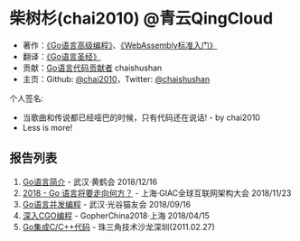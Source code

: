 # 柴树杉(chai2010) @青云QingCloud

- 著作：[《Go语言高级编程》](https://github.com/chai2010/advanced-go-programming-book)、[《WebAssembly标准入门》](https://github.com/chai2010/awesome-wasm-zh/blob/master/webassembly-primer.md)
- 翻译：[《Go语言圣经》](https://github.com/golang-china/gopl-zh)
- 贡献：[Go语言代码贡献者](https://github.com/golang/go/blob/master/CONTRIBUTORS) chaishushan
- 主页：Github: [@chai2010](https://github.com/chai2010)，Twitter: [@chaishushan](https://twitter.com/chaishushan)

个人签名:

- 当歌曲和传说都已经哑巴的时候，只有代码还在说话! - by chai2010
- Less is more!

## 报告列表

1. [Go语言简介](https://talks.godoc.org/github.com/chai2010/awesome-go-zh/chai2010/chai2010-golang-intro.slide) - 武汉·黄鹤会 2018/12/16
1. [2018 - Go 语言将要走向何方？](giac2018) - 上海·GIAC全球互联网架构大会 2018/11/23
1. [Go语言并发编程](https://talks.godoc.org/github.com/chai2010/awesome-go-zh/chai2010/chai2010-golang-concurrency.slide) - 武汉·光谷猫友会 2018/09/16
1. [深入CGO编程](https://github.com/chai2010/gopherchina2018-cgo-talk) - GopherChina2018·上海 2018/04/15
1. [Go集成C/C++代码](https://github.com/chai2010/gopherchina2018-cgo-talk/blob/master/chai2010-cgo-talk-sz-20110207.pdf) - 珠三角技术沙龙深圳(2011.02.27)

